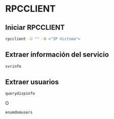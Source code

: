 # RPCCLIENT
## Iniciar RPCCLIENT
```bash
rpcclient -U "" -N <"IP Victima">
```

## Extraer información del servicio
```bash
svrinfo
```

## Extraer usuarios
```bash
querydispinfo
```
O
```bash
enumdomusers
```
